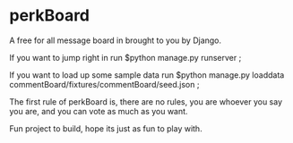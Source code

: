 # perkBoard
A free for all message board in brought to you by Django.

If you want to jump right in run $python manage.py runserver ;

If you want to load up some sample data run $python manage.py loaddata commentBoard/fixtures/commentBoard/seed.json ;

The first rule of perkBoard is, there are no rules, you are whoever you say you are, and you can vote as much as you want.

Fun project to build, hope its just as fun to play with. 

